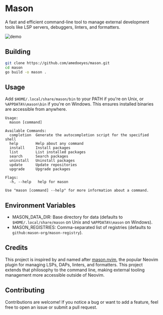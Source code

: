 # Mason

A fast and efficient command-line tool to manage external development tools like LSP servers, debuggers, linters, and formatters.

![demo](https://github.com/user-attachments/assets/2c9aab56-edaa-4972-b24d-24c3a722c844)

## Building

```sh
git clone https://github.com/amedoeyes/mason.git
cd mason
go build -o mason .
```

## Usage

Add `$HOME/.local/share/mason/bin` to your PATH if you're on Unix, or `%APPDATA%\mason\bin` if you're on Windows. This ensures installed binaries are accessible from anywhere.

```
Usage:
  mason [command]

Available Commands:
  completion  Generate the autocompletion script for the specified shell
  help        Help about any command
  install     Install packages
  list        List installed packages
  search      Search packages
  uninstall   Uninstall packages
  update      Update repositories
  upgrade     Upgrade packages

Flags:
  -h, --help   help for mason

Use "mason [command] --help" for more information about a command.
```

## Environment Variables

- MASON_DATA_DIR: Base directory for data (defaults to `$HOME/.local/share/mason` on Unix and `%APPDATA%\mason` on Windows).
- MASON_REGISTRIES: Comma-separated list of registries (defaults to `github:mason-org/mason-registry`).

## Credits

This project is inspired by and named after [mason.nvim](https://github.com/williamboman/mason.nvim), the popular Neovim plugin for managing LSPs, DAPs, linters, and formatters. This project extends that philosophy to the command line, making external tooling management more accessible outside of Neovim.

## Contributing

Contributions are welcome! If you notice a bug or want to add a feature, feel free to open an issue or submit a pull request.
